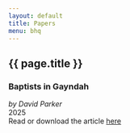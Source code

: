 ```yaml
---
layout: default
title: Papers
menu: bhq
---
```

## {{ page.title }}

### Baptists in Gayndah
_by David Parker_<br/>2025<br/>
Read or download the article [here](/dl/Parker-Baptists-in-Gayndah/)